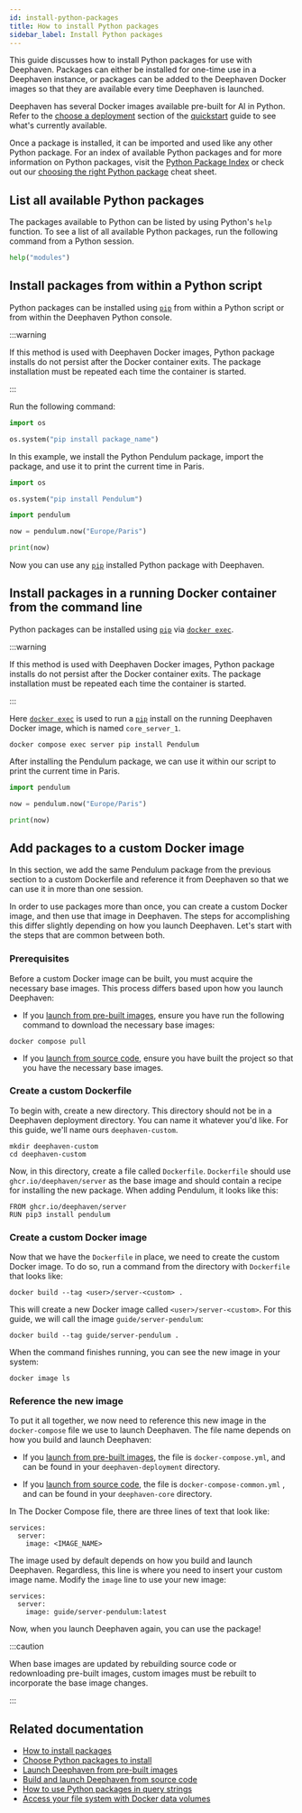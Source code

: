 ```yaml
---
id: install-python-packages
title: How to install Python packages
sidebar_label: Install Python packages
---
```


This guide discusses how to install Python packages for use with Deephaven. Packages can either be installed for one-time use in a Deephaven instance, or packages can be added to the Deephaven Docker images so that they are available every time Deephaven is launched.

Deephaven has several Docker images available pre-built for AI in Python. Refer to the [choose a deployment](https://deephaven.io/core/docs/tutorials/quickstart/#choose-a-deployment) section of the [quickstart](https://deephaven.io/core/docs/tutorials/quickstart/) guide to see what's currently available.

Once a package is installed, it can be imported and used like any other Python package. For an index of available Python packages and for more information on Python packages, visit the [Python Package Index](https://pypi.org/) or check out our [choosing the right Python package](../reference/cheat-sheets/choose-python-packages.md) cheat sheet.

## List all available Python packages

The packages available to Python can be listed by using Python's `help` function. To see a list of all available Python packages, run the following command from a Python session.

```python
help("modules")
```

## Install packages from within a Python script

Python packages can be installed using [`pip`](https://www.datacamp.com/community/tutorials/python-install-pip) from within a Python script or from within the Deephaven Python console.

:::warning

If this method is used with Deephaven Docker images, Python package installs do not persist after the Docker container exits. The package installation must be repeated each time the container is started.

:::

Run the following command:

```python
import os

os.system("pip install package_name")
```

In this example, we install the Python Pendulum package, import the package, and use it to print the current time in Paris.

```python
import os

os.system("pip install Pendulum")

import pendulum

now = pendulum.now("Europe/Paris")

print(now)
```

Now you can use any [`pip`](https://www.datacamp.com/community/tutorials/python-install-pip) installed Python package with Deephaven.

## Install packages in a running Docker container from the command line

Python packages can be installed using [`pip`](https://www.datacamp.com/community/tutorials/python-install-pip) via [`docker exec`](https://docs.docker.com/engine/reference/commandline/exec/).

:::warning

If this method is used with Deephaven Docker images, Python package installs do not persist after the Docker container exits. The package installation must be repeated each time the container is started.

:::

Here [`docker exec`](https://docs.docker.com/engine/reference/commandline/exec/) is used to run a [`pip`](https://www.datacamp.com/community/tutorials/python-install-pip) install on the running Deephaven Docker image, which is named `core_server_1`.

```shell
docker compose exec server pip install Pendulum
```

After installing the Pendulum package, we can use it within our script to print the current time in Paris.

```python
import pendulum

now = pendulum.now("Europe/Paris")

print(now)
```

## Add packages to a custom Docker image

In this section, we add the same Pendulum package from the previous section to a custom Dockerfile and reference it from Deephaven so that we can use it in more than one session.

In order to use packages more than once, you can create a custom Docker image, and then use that image in Deephaven. The steps for accomplishing this differ slightly depending on how you launch Deephaven. Let's start with the steps that are common between both.

### Prerequisites

Before a custom Docker image can be built, you must acquire the necessary base images. This process differs based upon how you launch Deephaven:

- If you [launch from pre-built images](../tutorials/docker-install.md), ensure you have run the following command to download the necessary base images:

```shell
docker compose pull
```

- If you [launch from source code](./launch-build.md), ensure you have built the project so that you have the necessary base images.

### Create a custom Dockerfile

To begin with, create a new directory. This directory should not be in a Deephaven deployment directory. You can name it whatever you'd like. For this guide, we'll name ours `deephaven-custom`.

```shell
mkdir deephaven-custom
cd deephaven-custom
```

Now, in this directory, create a file called `Dockerfile`. `Dockerfile` should use `ghcr.io/deephaven/server` as the base image and should contain a recipe for installing the new package. When adding Pendulum, it looks like this:

```
FROM ghcr.io/deephaven/server
RUN pip3 install pendulum
```

### Create a custom Docker image

Now that we have the `Dockerfile` in place, we need to create the custom Docker image. To do so, run a command from the directory with `Dockerfile` that looks like:

```shell
docker build --tag <user>/server-<custom> .
```

This will create a new Docker image called `<user>/server-<custom>`. For this guide, we will call the image `guide/server-pendulum`:

```shell
docker build --tag guide/server-pendulum .
```

When the command finishes running, you can see the new image in your system:

```shell
docker image ls
```

### Reference the new image

To put it all together, we now need to reference this new image in the `docker-compose` file we use to launch Deephaven. The file name depends on how you build and launch Deephaven:

- If you [launch from pre-built images](../tutorials/docker-install.md), the file is `docker-compose.yml`, and can be found in your `deephaven-deployment` directory.

- If you [launch from source code](./launch-build.md), the file is `docker-compose-common.yml` , and can be found in your `deephaven-core` directory.

In The Docker Compose file, there are three lines of text that look like:

```
services:
  server:
    image: <IMAGE_NAME>
```

The image used by default depends on how you build and launch Deephaven. Regardless, this line is where you need to insert your custom image name. Modify the `image` line to use your new image:

```
services:
  server:
    image: guide/server-pendulum:latest
```

Now, when you launch Deephaven again, you can use the package!

:::caution

When base images are updated by rebuilding source code or redownloading pre-built images, custom images must be rebuilt to incorporate the base image changes.

:::

## Related documentation

- [How to install packages](./install-packages.md)
- [Choose Python packages to install](../reference/cheat-sheets/choose-python-packages.md)
- [Launch Deephaven from pre-built images](../tutorials/docker-install.md)
- [Build and launch Deephaven from source code](./launch-build.md)
- [How to use Python packages in query strings](./use-python-packages.md)
- [Access your file system with Docker data volumes](../conceptual/docker-data-volumes.md)
